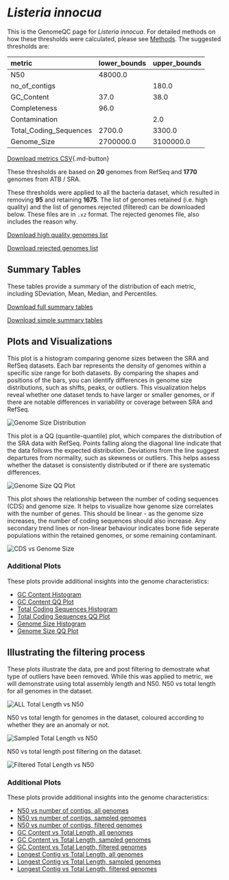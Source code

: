 # *Listeria innocua*

This is the GenomeQC page for *Listeria innocua*. For detailed methods on how these thresholds were calculated, please see [Methods](../../methods.md).
The suggested thresholds are: 

| metric                 | lower_bounds   | upper_bounds   |
|:-----------------------|:---------------|:---------------|
| N50                    | 48000.0        |                |
| no_of_contigs          |                | 180.0          |
| GC_Content             | 37.0           | 38.0           |
| Completeness           | 96.0           |                |
| Contamination          |                | 2.0            |
| Total_Coding_Sequences | 2700.0         | 3300.0         |
| Genome_Size            | 2700000.0      | 3100000.0      |

[Download metrics CSV](Listeria_innocua_metrics.csv){.md-button}


These thresholds are based on **20** genomes from RefSeq and **1770** genomes from ATB / SRA.

These thresholds were applied to all the bacteria dataset, which resulted in removing **95** and retaining **1675**.
The list of genomes retained (i.e. high quality) and the list of genomes rejected (filtered) can be downloaded below. These files are in `.xz` format. The rejected genomes file, also includes the reason why.

[Download high quality genomes list](Listeria_innocua_high_quality_genomes.csv.xz)


[Download rejected genomes list](Listeria_innocua_filtered_out_genomes.csv.xz)



## Summary Tables
These tables provide a summary of the distribution of each metric, including SDeviation, Mean, Median, and Percentiles.

[Download full summary tables](summary.csv)

[Download simple summary tables](selected_summary.csv)

## Plots and Visualizations

This plot is a histogram comparing genome sizes between the SRA and RefSeq datasets. Each bar represents the density of genomes within a specific size range for both datasets. By comparing the shapes and positions of the bars, you can identify differences in genome size distributions, such as shifts, peaks, or outliers. This visualization helps reveal whether one dataset tends to have larger or smaller genomes, or if there are notable differences in variability or coverage between SRA and RefSeq.

![Genome Size Distribution](Genome_Size_refseq_histogram_kde.png)

This plot is a QQ (quantile-quantile) plot, which compares the distribution of the SRA data with RefSeq. Points falling along the diagonal line indicate that the data follows the expected distribution. Deviations from the line suggest departures from normality, such as skewness or outliers. This helps assess whether the dataset is consistently distributed or if there are systematic differences.

![Genome Size QQ Plot](Genome_Size_refseq_qqplot.png)

This plot shows the relationship between the number of coding sequences (CDS) and genome size. It helps to visualize how genome size correlates with the number of genes. This should be linear - as the genome size increases, the number of coding sequences should also increase. Any secondary trend lines or non-linear behaviour indicates bone fide seperate populations within the retained genomes, or some remaining contaminant. 

![CDS vs Genome Size](Listeria_innocua_CDS_vs_Genome_Size.png)

### Additional Plots

These plots provide additional insights into the genome characteristics:

- [GC Content Histogram](GC_Content_refseq_histogram_kde.png)
- [GC Content QQ Plot](GC_Content_refseq_qqplot.png)
- [Total Coding Sequences Histogram](Total_Coding_Sequences_refseq_histogram_kde.png)
- [Total Coding Sequences QQ Plot](Total_Coding_Sequences_refseq_qqplot.png)
- [Genome Size Histogram](Genome_Size_refseq_histogram_kde.png)
- [Genome Size QQ Plot](Genome_Size_refseq_qqplot.png)
## Illustrating the filtering process
These plots illustrate the data, pre and post filtering to demostrate what type of outliers have been removed. While this was applied to metric, we will demonstrate using total assembly length and N50.
N50 vs total length for all genomes in the dataset.

![ALL Total Length vs N50](Listeria_innocua_all_total_length_N50.png)

N50 vs total length for genomes in the dataset, coloured according to whether they are an anomaly or not.

![Sampled Total Length vs N50](Listeria_innocua_sample_total_length_N50.png)

N50 vs total length post filtering on the dataset.

![Filtered Total Length vs N50](Listeria_innocua_filt_total_length_N50.png)

### Additional Plots

These plots provide additional insights into the genome characteristics:

- [N50 vs number of contigs, all genomes](Listeria_innocua_all_N50_number.png)
- [N50 vs number of contigs, sampled genomes](Listeria_innocua_sample_N50_number.png)
- [N50 vs number of contigs, filtered genomes](Listeria_innocua_filt_N50_number.png)
- [GC Content vs Total Length, all genomes](Listeria_innocua_all_total_length_GC_Content.png)
- [GC Content vs Total Length, sampled genomes](Listeria_innocua_sample_total_length_GC_Content.png)
- [GC Content vs Total Length, filtered genomes](Listeria_innocua_filt_total_length_GC_Content.png)
- [Longest Contig vs Total Length, all genomes](Listeria_innocua_all_total_length_longest.png)
- [Longest Contig vs Total Length, sampled genomes](Listeria_innocua_sample_total_length_longest.png)
- [Longest Contig vs Total Length, filtered genomes](Listeria_innocua_filt_total_length_longest.png)
